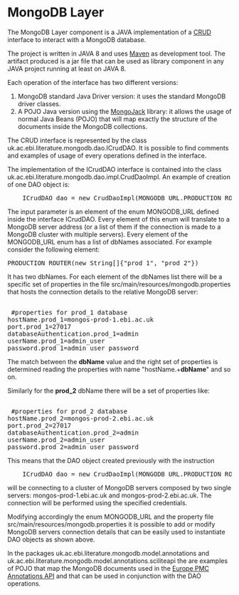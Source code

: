 # MongoDB Layer

The MongoDB Layer component is a JAVA implementation of a [CRUD][1] interface to interact with a MongoDB database.

The project is written in JAVA 8 and uses [Maven][2] as development tool. The artifact produced is a jar file that can be used as library component in any JAVA project running at least on JAVA 8.

Each operation of the interface has two different versions:

 1. MongoDB standard Java Driver version: it uses the standard MongoDB driver classes.
 2. A POJO Java version using the [MongoJack][3] library: it allows the usage of normal Java Beans (POJO) that will map exactly the structure of the documents inside the MongoDB collections.

The CRUD interface is represented by the class uk.ac.ebi.literature.mongodb.dao.ICrudDAO. It is possible to find comments and examples of usage of every operations defined in the interface.

The implementation of the ICrudDAO interface is contained into the class uk.ac.ebi.literature.mongodb.dao.impl.CrudDaoImpl. An example of creation of one DAO object is:

<pre>
	ICrudDAO dao = new CrudDaoImpl(MONGODB_URL.PRODUCTION_ROUTER);
</pre>

The input parameter is an element of the enum MONGODB_URL defined inside the interface ICrudDAO. Every element of this enum will translate to a MongoDB server address (or a list of them if the connection is made to a MongoDB cluster with multiple servers).
Every element of the MONGODB_URL enum has a list of dbNames associated. For example consider the following element:

<pre>
PRODUCTION_ROUTER(new String[]{"prod_1", "prod_2"})
</pre>

It has two dbNames. For each element of the dbNames list there will be a specific set of properties in the file src/main/resources/mongodb.properties that hosts the connection details to the relative  MongoDB server:

<pre> 
 #properties for prod_1 database
hostName.prod_1=mongos-prod-1.ebi.ac.uk
port.prod_1=27017
databaseAuthentication.prod_1=admin
userName.prod_1=admin_user
password.prod_1=admin_user_password
</pre>

The match between the **dbName** value and the right set of properties is determined reading the properties with name "hostName.+**dbName**" and so on.

Similarly for the **prod_2** dbName there will be a set of properties like:

<pre> 
 #properties for prod_2 database
hostName.prod_2=mongos-prod-2.ebi.ac.uk
port.prod_2=27017
databaseAuthentication.prod_2=admin
userName.prod_2=admin_user
password.prod_2=admin_user_password
</pre>
 
 This means that the DAO object created previously with the instruction
 <pre>
	ICrudDAO dao = new CrudDaoImpl(MONGODB_URL.PRODUCTION_ROUTER);
</pre>

will be connecting to a cluster of MongoDB servers composed by two single servers:  mongos-prod-1.ebi.ac.uk and mongos-prod-2.ebi.ac.uk. The connection will be performed using the specified credentials.

Modifying accordingly the enum MONGODB_URL and the property file src/main/resources/mongodb.properties it is possible to add or modify MongoDB servers connection details that can be easily used to instantiate DAO objects as shown above.
 
In the packages uk.ac.ebi.literature.mongodb.model.annotations and uk.ac.ebi.literature.mongodb.model.annotations.sciliteapi the are examples of POJO that  map the MongoDB documents used in the [Europe PMC Annotations API][4] and that can be used in conjunction with the DAO operations.


[1]: https://en.wikipedia.org/wiki/Create,_read,_update_and_delete
[2]: https://maven.apache.org/
[3]: http://mongojack.org/
[4]: https://github.com/EuropePMC/Annotations-API
